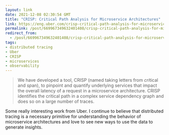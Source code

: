 ```yaml
---
layout: link
date: 2021-12-08 02:30:54 GMT
title: "CRISP: Critical Path Analysis for Microservice Architectures"
link: https://eng.uber.com/crisp-critical-path-analysis-for-microservice-architectures/
permalink: /post/669967349632401408/crisp-critical-path-analysis-for-microservice
redirect_from: 
  - /post/669967349632401408/crisp-critical-path-analysis-for-microservice
tags:
- distributed tracing
- Uber
- CRISP
- microservices
- observability
---
```

<blockquote>We have developed a tool, CRISP (named taking letters from <i>cri</i>tical and <i>sp</i>an), to pinpoint and quantify underlying services that impact the overall latency of a request in a microservice architecture. CRISP identifies the critical path in a complex service dependency graph and does so on a large number of traces.</blockquote>
<p>Some really interesting work from Uber. I continue to believe that distributed tracing is a necessary primitive for understanding the behavior of microservice architectures and love to see new ways to use the data to generate insights.</p>